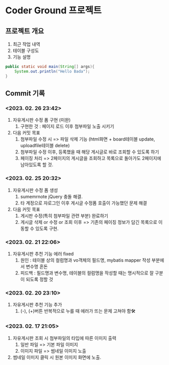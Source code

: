 # Coder Ground 프로젝트

## 프로젝트 개요
1. 최근 작업 내역
2. 테이블 구성도
3. 기능 설명
```java
public static void main(String[] args){
    System.out.println("Hello Bada");
}
```
 
## Commit 기록
### <2023. 02. 26 23:42> 
1. 자유게시판 수정 폼 구현 (미완)   
    1) 구현한 것 : 페이지 로드 이후 첨부파일 노출 시키기
2. 다음 커밋 목표
    1) 첨부파일 수정 시 => 파일 삭제 기능 (html화면 + board테이블 update, uploadfile테이블 delete)
    2) 첨부파일 수정 이후, 등록했을 때 해당 게시글로 바로 조회할 수 있도록 하기
    3) 페이징 처리 => 2페이지의 게시글을 조회하고 목록으로 돌아가도 2페이지에 남아있도록 할 것. 
### <2023. 02. 25 20:32> 
1. 자유게시판 수정 폼 생성 
    1) sumemrnote jQuery 충돌 해결. 
    2) 타 계정으로 쟈로그인 이후 게시글 수정폼 호출이 가능했던 문제 해결
2. 다음 커밋 목표
    1) 게시판 수정(특히 첨부파일 관련 부분) 완료하기
    2) 게시글 삭제 or 수정 or 조회 이후 => 기존의 페이징 정보가 담긴 목록으로 이동할 수 있도록 구현.
### <2023. 02. 21 22:06> 
1. 자유게시판 추천 기능 에러 fixed 
    1) 원인 : 테이블 상의 컬럼명과 vo객체의 필드명, mybatis mapper 작성 부분에서 변수명 혼돈
    2) 피드백 : 필드명과 변수명, 테이블의 컬럼명을 작성할 때는 명시적으로 잘 구분이 되도록 정할 것
### <2023. 02. 20 23:10>
1. 자유게시판 추천 기능 추가
    1) (-), (+)버튼 반복적으로 누를 때 에러가 뜨는 문제 고쳐야 함🛠️
### <2023. 02. 17 21:05>
1. 자유게시판 조회 시 첨부파일의 타입에 따른 이미지 출력
    1) 일반 파일 => 기본 파일 이미지
    2) 이미지 파일 => 썸네일 이미지 노출
2. 썸네일 이미지 클릭 시 원본 이미지 화면에 노출.

